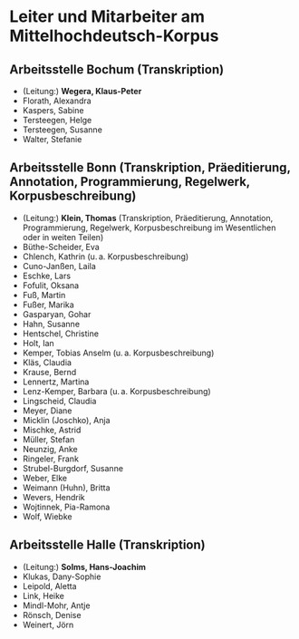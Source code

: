 # Leiter und Mitarbeiter am Mittelhochdeutsch-Korpus

## Arbeitsstelle Bochum (Transkription)

- (Leitung:) **Wegera, Klaus-Peter**
- Florath, Alexandra
- Kaspers, Sabine
- Tersteegen, Helge
- Tersteegen, Susanne
- Walter, Stefanie

## Arbeitsstelle Bonn (Transkription, Präeditierung, Annotation, Programmierung, Regelwerk, Korpusbeschreibung)

- (Leitung:) **Klein, Thomas** (Transkription, Präeditierung, Annotation, Programmierung, Regelwerk, Korpusbeschreibung im Wesentlichen oder in weiten Teilen)
- Büthe-Scheider, Eva
- Chlench, Kathrin (u. a. Korpusbeschreibung)
- Cuno-Janßen, Laila
- Eschke, Lars
- Fofulit, Oksana
- Fuß, Martin
- Fußer, Marika
- Gasparyan, Gohar
- Hahn, Susanne
- Hentschel, Christine
- Holt, Ian
- Kemper, Tobias Anselm (u. a. Korpusbeschreibung)
- Kläs, Claudia
- Krause, Bernd
- Lennertz, Martina
- Lenz-Kemper, Barbara (u. a. Korpusbeschreibung)
- Lingscheid, Claudia
- Meyer, Diane
- Micklin (Joschko), Anja
- Mischke, Astrid
- Müller, Stefan
- Neunzig, Anke
- Ringeler, Frank
- Strubel-Burgdorf, Susanne
- Weber, Elke
- Weimann (Huhn), Britta
- Wevers, Hendrik
- Wojtinnek, Pia-Ramona
- Wolf, Wiebke

## Arbeitsstelle Halle (Transkription)

- (Leitung:) **Solms, Hans-Joachim**
- Klukas, Dany-Sophie
- Leipold, Aletta
- Link, Heike
- Mindl-Mohr, Antje
- Rönsch, Denise
- Weinert, Jörn

